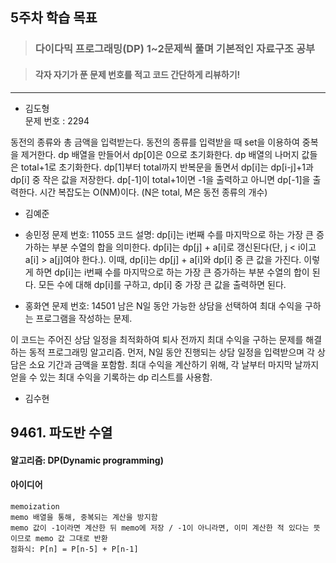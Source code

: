 ## 5주차 학습 목표
> ### 다이다믹 프로그래밍(DP) 1~2문제씩 풀며 기본적인 자료구조 공부

> #### 각자 자기가 푼 문제 번호를 적고 코드 간단하게 리뷰하기! 

***
* 김도형  
문제 번호 : 2294

동전의 종류와 총 금액을 입력받는다.
동전의 종류를 입력받을 때 set을 이용하여 중복을 제거한다.
dp 배열을 만들어서 dp[0]은 0으로 초기화한다.
dp 배열의 나머지 값들은 total+1로 초기화한다.
dp[1]부터 total까지 반복문을 돌면서 dp[i]는 dp[i-j]+1과 dp[i] 중 작은 값을 저장한다.
dp[-1]이 total+1이면 -1을 출력하고 아니면 dp[-1]을 출력한다.
시간 복잡도는 O(NM)이다. (N은 total, M은 동전 종류의 개수)
* 김예준

* 송민정
    문제 번호: 11055
    코드 설명: dp[i]는 i번째 수를 마지막으로 하는 가장 큰 증가하는 부분 수열의 합을 의미한다. 
    dp[i]는 dp[j] + a[i]로 갱신된다(단, j < i이고 a[i] > a[j]여야 한다.). 이때, dp[i]는 dp[j] + a[i]와 dp[i] 중 큰 값을 가진다. 이렇게 하면 dp[i]는 i번째 수를 마지막으로 하는 가장 큰 증가하는 부분 수열의 합이 된다. 모든 수에 대해 dp[i]를 구하고, dp[i] 중 가장 큰 값을 출력하면 된다.

* 홍화연
문제 번호: 14501
남은 N일 동안 가능한 상담을 선택하여 최대 수익을 구하는 프로그램을 작성하는 문제.

이 코드는 주어진 상담 일정을 최적화하여 퇴사 전까지 최대 수익을 구하는 문제를 해결하는 동적 프로그래밍 알고리즘. 먼저, N일 동안 진행되는 상담 일정을 입력받으며 각 상담은 소요 기간과 금액을 포함함. 최대 수익을 계산하기 위해, 각 날부터 마지막 날까지 얻을 수 있는 최대 수익을 기록하는 dp 리스트를 사용함.

* 김수현
## 9461. 파도반 수열
#### 알고리즘: DP(Dynamic programming)
#### 아이디어
    memoization
    memo 배열을 통해, 중복되는 계산을 방지함
    memo 값이 -1이라면 계산한 뒤 memo에 저장 / -1이 아니라면, 이미 계산한 적 있다는 뜻이므로 memo 값 그대로 반환
    점화식: P[n] = P[n-5] + P[n-1]
